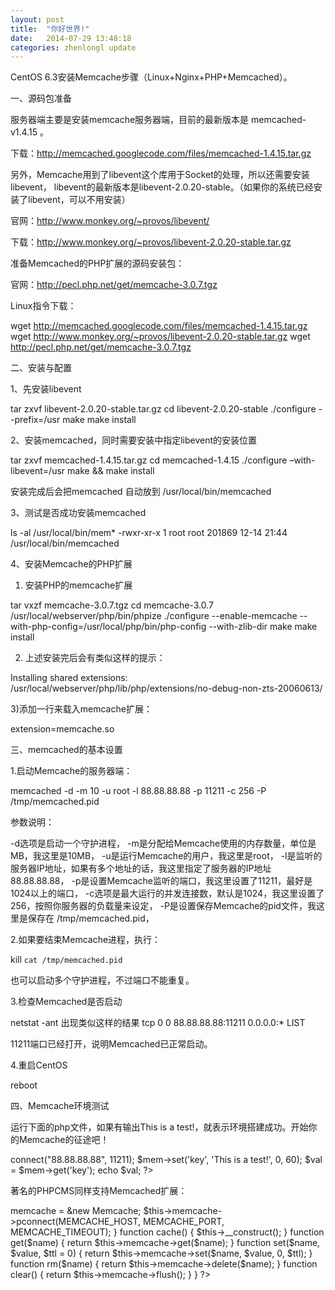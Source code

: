 ```yaml
---
layout: post
title:  "你好世界!"
date:   2014-07-29 13:48:18
categories: zhenlongl update
---
```



CentOS 6.3安装Memcache步骤（Linux+Nginx+PHP+Memcached）。



一、源码包准备


服务器端主要是安装memcache服务器端，目前的最新版本是 memcached-v1.4.15 。

下载：http://memcached.googlecode.com/files/memcached-1.4.15.tar.gz

另外，Memcache用到了libevent这个库用于Socket的处理，所以还需要安装libevent，
libevent的最新版本是libevent-2.0.20-stable。（如果你的系统已经安装了libevent，可以不用安装）

官网：http://www.monkey.org/~provos/libevent/

下载：http://www.monkey.org/~provos/libevent-2.0.20-stable.tar.gz

准备Memcached的PHP扩展的源码安装包：

官网：http://pecl.php.net/get/memcache-3.0.7.tgz

Linux指令下载：

wget http://memcached.googlecode.com/files/memcached-1.4.15.tar.gz
wget http://www.monkey.org/~provos/libevent-2.0.20-stable.tar.gz
wget http://pecl.php.net/get/memcache-3.0.7.tgz


二、安装与配置


1、先安装libevent


tar zxvf libevent-2.0.20-stable.tar.gz cd libevent-2.0.20-stable ./configure --prefix=/usr make make install


2、安装memcached，同时需要安装中指定libevent的安装位置


 tar zxvf memcached-1.4.15.tar.gz cd memcached-1.4.15 ./configure –with-libevent=/usr make && make install


安装完成后会把memcached 自动放到 /usr/local/bin/memcached


3、测试是否成功安装memcached


ls -al /usr/local/bin/mem* -rwxr-xr-x 1 root root 201869 12-14 21:44 /usr/local/bin/memcached


4、安装Memcache的PHP扩展


1) 安装PHP的memcache扩展


 tar vxzf memcache-3.0.7.tgz cd memcache-3.0.7 /usr/local/webserver/php/bin/phpize ./configure --enable-memcache --with-php-config=/usr/local/php/bin/php-config --with-zlib-dir make make install


2) 上述安装完后会有类似这样的提示：


Installing shared extensions: /usr/local/webserver/php/lib/php/extensions/no-debug-non-zts-20060613/


3)添加一行来载入memcache扩展：


extension=memcache.so


三、memcached的基本设置


1.启动Memcache的服务器端：

memcached -d -m 10 -u root -l 88.88.88.88 -p 11211 -c 256 -P /tmp/memcached.pid

参数说明：

-d选项是启动一个守护进程，
-m是分配给Memcache使用的内存数量，单位是MB，我这里是10MB，
-u是运行Memcache的用户，我这里是root，
-l是监听的服务器IP地址，如果有多个地址的话，我这里指定了服务器的IP地址88.88.88.88，
-p是设置Memcache监听的端口，我这里设置了11211，最好是1024以上的端口，
-c选项是最大运行的并发连接数，默认是1024，我这里设置了256，按照你服务器的负载量来设定，
-P是设置保存Memcache的pid文件，我这里是保存在 /tmp/memcached.pid，


2.如果要结束Memcache进程，执行：


kill `cat /tmp/memcached.pid`


也可以启动多个守护进程，不过端口不能重复。


3.检查Memcached是否启动


 netstat -ant 出现类似这样的结果 tcp 0 0 88.88.88.88:11211 0.0.0.0:* LIST


11211端口已经打开，说明Memcached已正常启动。


4.重启CentOS


reboot


四、Memcache环境测试


运行下面的php文件，如果有输出This is a test!，就表示环境搭建成功。开始你的Memcache的征途吧！


<?php
    $mem = new Memcache;
    $mem->connect("88.88.88.88", 11211);
    $mem->set('key', 'This is a test!', 0, 60);
    $val = $mem->get('key'); echo $val;
?>


著名的PHPCMS同样支持Memcached扩展：


<?php
    //MemCache服务器配置
    //define('MEMCACHE_HOST', 'localhost');
    //MemCache服务器主机
    //define('MEMCACHE_PORT', 11211);
    //MemCache服务器端口
    //define('MEMCACHE_TIMEOUT', 1);
    //S，MemCache服务器连接超时
    class cache {
        var $memcache;
        function __construct() {
            $this->memcache = &new Memcache;
            $this->memcache->pconnect(MEMCACHE_HOST, MEMCACHE_PORT, MEMCACHE_TIMEOUT);
        }
        function cache() {
            $this->__construct();
        }
        function get($name) {
            return $this->memcache->get($name);
        }
        function set($name, $value, $ttl = 0) {
            return $this->memcache->set($name, $value, 0, $ttl);
        }
        function rm($name) {
            return $this->memcache->delete($name);
        }
        function clear() { 
            return $this->memcache->flush();
        }
       }
?>